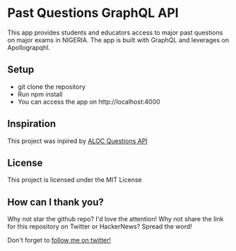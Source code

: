 # Past Questions GraphQL API

This app provides students and educators access to major past questions on major exams in NIGERIA. The app is built with GraphQL and leverages on Apollograpqhl.

## Setup

* git clone the repository
* Run npm install
* You can access the app on http://localhost:4000

## Inspiration

This project was inpired by [ALOC Questions API](https://github.com/Seunope/aloc-endpoints)

## License

This project is licensed under the MIT License

## How can I thank you?

Why not star the github repo? I'd love the attention! Why not share the link for this repository on Twitter or HackerNews? Spread the word!

Don't forget to [follow me on twitter!](https://twitter.com/_gbolahano)

